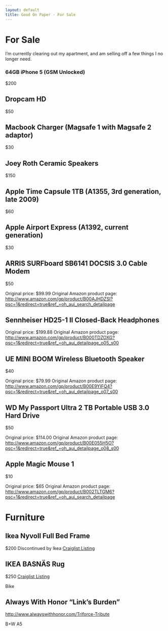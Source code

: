 ```yaml
---
layout: default
title: Good On Paper · For Sale
---
```


# For Sale

I’m currently clearing out my apartment, and am selling off a few things I no longer need.



### 64GB iPhone 5 (GSM Unlocked)

$200

## Dropcam HD
$50

## Macbook Charger (Magsafe 1 with Magsafe 2 adaptor)
$30

## Joey Roth Ceramic Speakers
$150

## Apple Time Capsule 1TB (A1355, 3rd generation, late 2009)
$60

## Apple Airport Express (A1392, current generation)
$30

## ARRIS SURFboard SB6141 DOCSIS 3.0 Cable Modem
$50

Original price: $99.99
Original Amazon product page: http://www.amazon.com/gp/product/B00AJHDZSI?psc=1&redirect=true&ref_=oh_aui_search_detailpage

## Sennheiser HD25-1 II Closed-Back Headphones
Original price: $199.88
Original Amazon product page: http://www.amazon.com/gp/product/B000TDZOXG?psc=1&redirect=true&ref_=oh_aui_detailpage_o05_s00

## UE MINI BOOM Wireless Bluetooth Speaker
$40

Original price: $79.99
Original Amazon product page: http://www.amazon.com/gp/product/B00E9YIFQ4?psc=1&redirect=true&ref_=oh_aui_detailpage_o07_s00

## WD My Passport Ultra 2 TB Portable USB 3.0 Hard Drive 
$50

Original price: $114.00
Original Amazon product page: http://www.amazon.com/gp/product/B00E055H5O?psc=1&redirect=true&ref_=oh_aui_detailpage_o08_s00

## Apple Magic Mouse 1
$10
 
Original price: $65
Original Amazon product page: http://www.amazon.com/gp/product/B002TLTGM6?psc=1&redirect=true&ref_=oh_aui_search_detailpage

# Furniture

## Ikea Nyvoll Full Bed Frame
$200
Discontinued by Ikea
[Craiglist Listing](http://portland.craigslist.org/mlt/fuo/5307716235.html)

## IKEA BASNÄS Rug
$250
[Craiglist Listing](http://portland.craigslist.org/mlt/fuo/5307752854.html)



Bike

## Always With Honor “Link’s Burden”
http://www.alwayswithhonor.com/Triforce-Tribute

B+W A5
